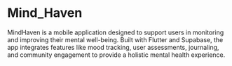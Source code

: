 # Mind_Haven
MindHaven is a mobile application designed to support users in monitoring and improving their  mental well-being. Built with Flutter and Supabase, the app integrates features like mood  tracking, user assessments, journaling, and community engagement to provide a holistic mental  health experience. 
